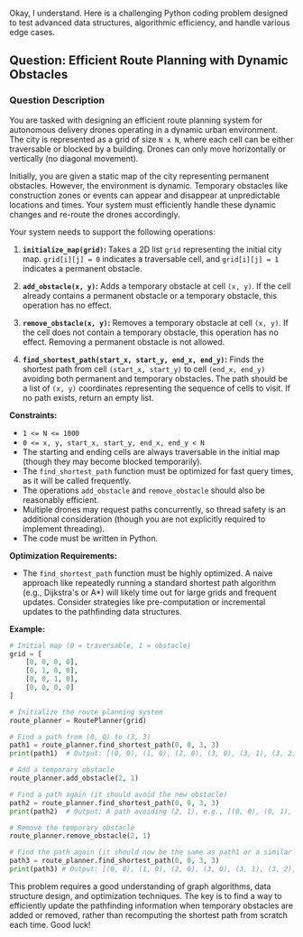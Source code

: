 Okay, I understand. Here is a challenging Python coding problem designed to test advanced data structures, algorithmic efficiency, and handle various edge cases.

## Question: Efficient Route Planning with Dynamic Obstacles

### Question Description

You are tasked with designing an efficient route planning system for autonomous delivery drones operating in a dynamic urban environment. The city is represented as a grid of size `N x N`, where each cell can be either traversable or blocked by a building. Drones can only move horizontally or vertically (no diagonal movement).

Initially, you are given a static map of the city representing permanent obstacles. However, the environment is dynamic. Temporary obstacles like construction zones or events can appear and disappear at unpredictable locations and times. Your system must efficiently handle these dynamic changes and re-route the drones accordingly.

Your system needs to support the following operations:

1.  **`initialize_map(grid)`:** Takes a 2D list `grid` representing the initial city map. `grid[i][j] = 0` indicates a traversable cell, and `grid[i][j] = 1` indicates a permanent obstacle.

2.  **`add_obstacle(x, y)`:** Adds a temporary obstacle at cell `(x, y)`.  If the cell already contains a permanent obstacle or a temporary obstacle, this operation has no effect.

3.  **`remove_obstacle(x, y)`:** Removes a temporary obstacle at cell `(x, y)`. If the cell does not contain a temporary obstacle, this operation has no effect. Removing a permanent obstacle is not allowed.

4.  **`find_shortest_path(start_x, start_y, end_x, end_y)`:** Finds the shortest path from cell `(start_x, start_y)` to cell `(end_x, end_y)` avoiding both permanent and temporary obstacles. The path should be a list of `(x, y)` coordinates representing the sequence of cells to visit. If no path exists, return an empty list.

**Constraints:**

*   `1 <= N <= 1000`
*   `0 <= x, y, start_x, start_y, end_x, end_y < N`
*   The starting and ending cells are always traversable in the initial map (though they may become blocked temporarily).
*   The `find_shortest_path` function must be optimized for fast query times, as it will be called frequently.
*   The operations `add_obstacle` and `remove_obstacle` should also be reasonably efficient.
*   Multiple drones may request paths concurrently, so thread safety is an additional consideration (though you are not explicitly required to implement threading).
*   The code must be written in Python.

**Optimization Requirements:**

*   The `find_shortest_path` function must be highly optimized.  A naive approach like repeatedly running a standard shortest path algorithm (e.g., Dijkstra's or A\*) will likely time out for large grids and frequent updates.  Consider strategies like pre-computation or incremental updates to the pathfinding data structures.

**Example:**

```python
# Initial map (0 = traversable, 1 = obstacle)
grid = [
    [0, 0, 0, 0],
    [0, 1, 0, 0],
    [0, 0, 1, 0],
    [0, 0, 0, 0]
]

# Initialize the route planning system
route_planner = RoutePlanner(grid)

# Find a path from (0, 0) to (3, 3)
path1 = route_planner.find_shortest_path(0, 0, 3, 3)
print(path1)  # Output: [(0, 0), (1, 0), (2, 0), (3, 0), (3, 1), (3, 2), (3, 3)] (or a similar valid path)

# Add a temporary obstacle
route_planner.add_obstacle(2, 1)

# Find a path again (it should avoid the new obstacle)
path2 = route_planner.find_shortest_path(0, 0, 3, 3)
print(path2)  # Output: A path avoiding (2, 1), e.g., [(0, 0), (0, 1), (0, 2), (0, 3), (1, 3), (2, 3), (3, 3)]

# Remove the temporary obstacle
route_planner.remove_obstacle(2, 1)

# Find the path again (it should now be the same as path1 or a similar valid path)
path3 = route_planner.find_shortest_path(0, 0, 3, 3)
print(path3) # Output: [(0, 0), (1, 0), (2, 0), (3, 0), (3, 1), (3, 2), (3, 3)] (or a similar valid path)
```

This problem requires a good understanding of graph algorithms, data structure design, and optimization techniques. The key is to find a way to efficiently update the pathfinding information when temporary obstacles are added or removed, rather than recomputing the shortest path from scratch each time. Good luck!
